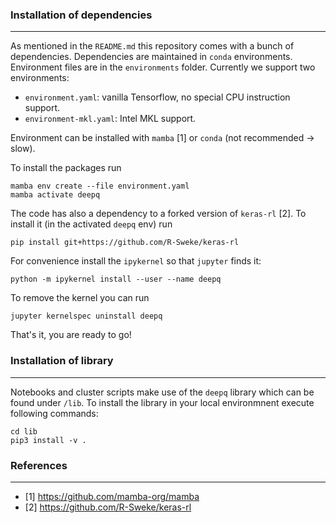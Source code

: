 ### Installation of dependencies

---

As mentioned in the `README.md` this repository comes with a bunch of dependencies. Dependencies are maintained in `conda` environments. Environment files are in the `environments` folder. Currently we support two environments:
- `environment.yaml`: vanilla Tensorflow, no special CPU instruction support.
- `environment-mkl.yaml`: Intel MKL support.

Environment can be installed with `mamba` [1] or `conda` (not recommended &rarr; slow).

To install the packages run
```
mamba env create --file environment.yaml
mamba activate deepq
```

The code has also a dependency to a forked version of `keras-rl` [2]. To install it (in the activated `deepq` env) run
```
pip install git+https://github.com/R-Sweke/keras-rl
```

For convenience install the `ipykernel` so that `jupyter` finds it:
```
python -m ipykernel install --user --name deepq
```

To remove the kernel you can run
```
jupyter kernelspec uninstall deepq
```

That's it, you are ready to go!

### Installation of library

---

Notebooks and cluster scripts make use of the `deepq` library which can be found under `/lib`. To install the library in your local environmnent execute following commands:
```
cd lib
pip3 install -v .
```

### References
---
- [1] https://github.com/mamba-org/mamba
- [2] https://github.com/R-Sweke/keras-rl
